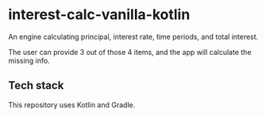 # interest-calc-vanilla-kotlin

An engine calculating principal, interest rate, time periods, and total interest.  

The user can provide 3 out of those 4 items, and the app will calculate the missing info.  

## Tech stack

This repository uses Kotlin and Gradle.  
